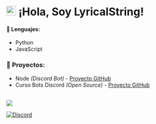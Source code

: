 # <img src="https://user-images.githubusercontent.com/57642291/115981321-b7a44c80-a58a-11eb-8109-79aa8bcf0698.gif" width="25px"> ¡Hola, Soy LyricalString!

#### 🔧 Lenguajes:
- Python
- JavaScript

### 👑 Proyectos:
- Node *(Discord Bot)* - [Proyecto GitHub](https://github.com/LyricalString/Node-Discord-Bot)
- Curso Bots Discord *(Open Source)* - [Proyecto GitHub](https://github.com/LyricalString/Modelo-Discord-Bot)

<br>
<a href="https://github.com/LyricalString">
  <img src="https://github-readme-stats.vercel.app/api/top-langs/?username=LyricalString&langs_count=3&theme=dark">
</a>

[![Discord](https://img.shields.io/static/v1?label=Discord&message=LyricalString%239999&color=blue&style=for-the-badge)](https://discord.com/users/155411408752869377)
